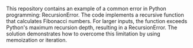 This repository contains an example of a common error in Python programming: RecursionError. The code implements a recursive function that calculates Fibonacci numbers.  For larger inputs, the function exceeds Python's maximum recursion depth, resulting in a RecursionError. The solution demonstrates how to overcome this limitation by using memoization or iteration.